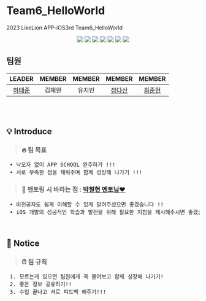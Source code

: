 # Team6_HelloWorld
 2023 LikeLion APP-iOS3rd Team6_HelloWorld

<div align="center">
	<img src="https://img.shields.io/badge/Swift-F05138?style=flat&logo=Swift&logoColor=white" />
	<img src="https://img.shields.io/badge/GitHub-181717?style=flat&logo=GitHub&logoColor=white" />
	<img src="https://img.shields.io/badge/Notion-000000?style=flat&logo=Notion&logoColor=white" />
	<img src="https://img.shields.io/badge/Xcode-147EFB?style=flat&logo=Xcode&logoColor=white" />
	<img src="https://img.shields.io/badge/CSS3-1572B6?style=flat&logo=CSS3&logoColor=white" />
	<img src="https://img.shields.io/badge/Swift-F05138?style=flat&logo=Swift&logoColor=white" />
	<img src="https://img.shields.io/badge/CSS3-1572B6?style=flat&logo=CSS3&logoColor=white" />
</div>
 
## 팀원

|LEADER|MEMBER|MEMBER|MEMBER|MEMBER|
| :---: | :---: | :---: | :---: | :---: |
|  [하태준](https://github.com/htj7425)  |  김재완  |  유지인  |  [정다산](https://github.com/jds0024)  |  [최준현](https://github.com/jun-hyeon)  |

<br/> <br/> 

## 💡 Introduce
> ### 🔥 팀 목표
<pre>
 • 낙오자 없이 APP SCHOOL 완주하기 !!!
 • 서로 부족한 점을 채워주며 함께 성장해 나가기 !!!
</pre>
> ### 🤙 멘토링 시 바라는 점 : [박철현 멘토님❤️](https://github.com/blueprajna)
<pre>
 • 비전공자도 쉽게 이해할 수 있게 알려주셨으면 좋겠습니다 !!
 • iOS 개발의 성공적인 학습과 발전을 위해 필요한 지침을 제시해주시면 좋겠습니다 !!
</pre>

<br/>

## 📌 Notice
> ### ⏰ 팀 규칙
<pre>
 1. 모르는게 있으면 팀원에게 꼭 물어보고 함께 성장해 나가기!
 2. 좋은 정보 공유하기!!
 3. 수업 끝나고 서로 피드백 해주기!!! 
</pre>


